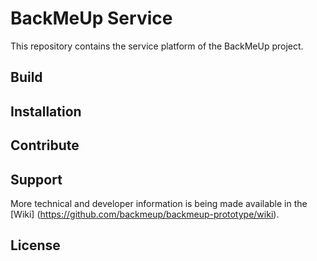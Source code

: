 # BackMeUp Service
This repository contains the service platform of the BackMeUp project. 

## Build 

## Installation

## Contribute

## Support
More technical and developer information is being made available in the [Wiki] (https://github.com/backmeup/backmeup-prototype/wiki).

## License 

